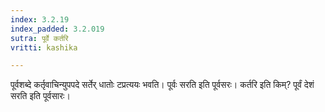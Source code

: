 ```yaml
---
index: 3.2.19
index_padded: 3.2.019
sutra: पूर्वे कर्तरि
vritti: kashika

---
```

पूर्वशब्दे कर्तृवाचिन्युपपदे सर्तेर् धातोः टप्रत्ययः भवति। पूर्वः सरति इति पूर्वसरः। कर्तरि इति किम्? पूर्वं देशं सरति इति पूर्वसारः।